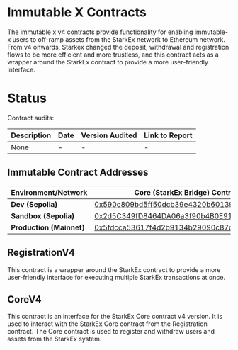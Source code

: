 # Immutable X Contracts

The immutable x v4 contracts provide functionality for enabling immutable-x users to off-ramp assets from the StarkEx network to Ethereum network.
From v4 onwards, Starkex changed the deposit, withdrawal and registration flows to be more efficient and more trustless, and this contract acts as a wrapper around the StarkEx contract to provide a more user-friendly interface.

# Status

Contract audits:

| Description | Date             |Version Audited  | Link to Report |
|-------------|------------------|-----------------|----------------|
| None        | -                | -               | -              |


## Immutable Contract Addresses

| Environment/Network      | Core (StarkEx Bridge) Contract                                                                                                 | User Registration Contract |
|--------------------------|--------------------------------------------------------------------------------------------------------------------------------|----------------------------|
| **Dev (Sepolia)**        | [0x590c809bd5ff50dcb39e4320b60139b29b880174](https://sepolia.etherscan.io/address/0x590c809bd5ff50dcb39e4320b60139b29b880174)  | [0x36011226BEcA9714ce4D985090b3AFc30BC3FCAa](https://sepolia.etherscan.io/address/0x36011226BEcA9714ce4D985090b3AFc30BC3FCAa)                       |
| **Sandbox (Sepolia)**    | [0x2d5C349fD8464DA06a3f90b4B0E9195F3d1b7F98](https://sepolia.etherscan.io/address/0x2d5C349fD8464DA06a3f90b4B0E9195F3d1b7F98)  | TBD                        |
| **Production (Mainnet)** | [0x5fdcca53617f4d2b9134b29090c87d01058e27e9](https://etherscan.io/address/0x5FDCCA53617f4d2b9134B29090C87D01058e27e9)          | TBD                        |

## RegistrationV4

This contract is a wrapper around the StarkEx contract to provide a more user-friendly interface for executing multiple StarkEx transactions at once.

## CoreV4

This contract is an interface for the StarkEx Core contract v4 version.
It is used to interact with the StarkEx Core contract from the Registration contract.
The Core contract is used to register and withdraw users and assets from the StarkEx system.
